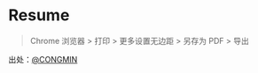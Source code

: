 # Resume

> Chrome 浏览器 > 打印 > 更多设置无边距 > 另存为 PDF > 导出

出处：[@CONGMIN](https://github.com/cong-min/resume)
